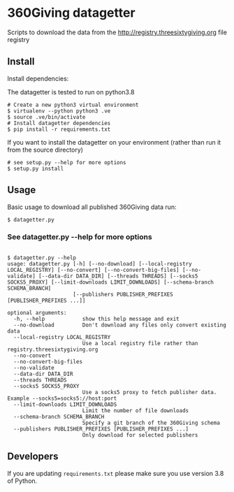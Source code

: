 # 360Giving datagetter
Scripts to download the data from the http://registry.threesixtygiving.org file registry

## Install

Install dependencies:

The datagetter is tested to run on python3.8

```
# Create a new python3 virtual environment
$ virtualenv --python python3 .ve
$ source .ve/bin/activate
# Install datagetter dependencies
$ pip install -r requirements.txt
```

If you want to install the datagetter on your environment (rather than run it from the source directory)
```
# see setup.py --help for more options
$ setup.py install
```


## Usage

Basic usage to download all published 360Giving data run:

```
$ datagetter.py
```

### See datagetter.py --help for more options

```

$ datagetter.py --help
usage: datagetter.py [-h] [--no-download] [--local-registry LOCAL_REGISTRY] [--no-convert] [--no-convert-big-files] [--no-validate] [--data-dir DATA_DIR] [--threads THREADS] [--socks5 SOCKS5_PROXY] [--limit-downloads LIMIT_DOWNLOADS] [--schema-branch SCHEMA_BRANCH]
                     [--publishers PUBLISHER_PREFIXES [PUBLISHER_PREFIXES ...]]

optional arguments:
  -h, --help            show this help message and exit
  --no-download         Don't download any files only convert existing data
  --local-registry LOCAL_REGISTRY
                        Use a local registry file rather than registry.threesixtygiving.org
  --no-convert
  --no-convert-big-files
  --no-validate
  --data-dir DATA_DIR
  --threads THREADS
  --socks5 SOCKS5_PROXY
                        Use a socks5 proxy to fetch publisher data. Example --socks5=socks5://host:port
  --limit-downloads LIMIT_DOWNLOADS
                        Limit the number of file downloads
  --schema-branch SCHEMA_BRANCH
                        Specify a git branch of the 360Giving schema
  --publishers PUBLISHER_PREFIXES [PUBLISHER_PREFIXES ...]
                        Only download for selected publishers
```

## Developers

If you are updating `requirements.txt` please make sure you use version 3.8 of Python.

